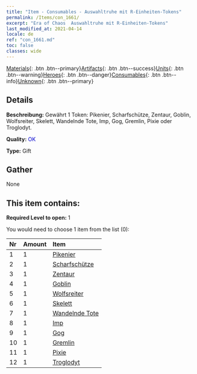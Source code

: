 ```yaml
---
title: "Item - Consumables - Auswahltruhe mit R-Einheiten-Tokens"
permalink: /Items/con_1661/
excerpt: "Era of Chaos  Auswahltruhe mit R-Einheiten-Tokens"
last_modified_at: 2021-04-14
locale: de
ref: "con_1661.md"
toc: false
classes: wide
---
```

 [Materials](/de/Items/){: .btn .btn--primary}[Artifacts](/de/Items/Artifacts/){: .btn .btn--success}[Units](/de/Items/Units/){: .btn .btn--warning}[Heroes](/de/Items/Heroes/){: .btn .btn--danger}[Consumables](/de/Items/Consumables/){: .btn .btn--info}[Unknown](/de/Items/Unknown/){: .btn .btn--primary}

## Details
 **Beschreibung:** Gewährt 1 Token: Pikenier, Scharfschütze, Zentaur, Goblin, Wolfsreiter, Skelett, Wandelnde Tote, Imp, Gog, Gremlin, Pixie oder Troglodyt.

 **Quality:** <span style="color: #0000CD">OK</span>

 **Type:** Gift

## Gather

  None

## This item contains:

 **Required Level to open:** 1

 You would need to choose 1 item from the list (0):

  | Nr | Amount |     Item    |
  |:---|:-------|:------------|
  | 1 | 1 | [Pikenier](/de/Items/unt_190/) | 
  | 2 | 1 | [Scharfschütze](/de/Items/unt_191/) | 
  | 3 | 1 | [Zentaur](/de/Items/unt_199/) | 
  | 4 | 1 | [Goblin](/de/Items/unt_217/) | 
  | 5 | 1 | [Wolfsreiter](/de/Items/unt_218/) | 
  | 6 | 1 | [Skelett](/de/Items/unt_208/) | 
  | 7 | 1 | [Wandelnde Tote](/de/Items/unt_209/) | 
  | 8 | 1 | [Imp](/de/Items/unt_226/) | 
  | 9 | 1 | [Gog](/de/Items/unt_227/) | 
  | 10 | 1 | [Gremlin](/de/Items/unt_235/) | 
  | 11 | 1 | [Pixie](/de/Items/unt_262/) | 
  | 12 | 1 | [Troglodyt](/de/Items/unt_244/) | 
